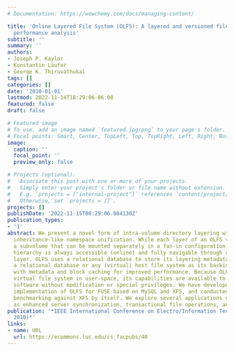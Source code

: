 ```yaml
---
# Documentation: https://wowchemy.com/docs/managing-content/

title: 'Online Layered File System (OLFS): A layered and versioned filesystem and
  performance analysis'
subtitle: ''
summary: ''
authors:
- Joseph P. Kaylor
- Konstantin Läufer
- George K. Thiruvathukal
tags: []
categories: []
date: '2010-01-01'
lastmod: 2022-11-14T18:29:06-06:00
featured: false
draft: false

# Featured image
# To use, add an image named `featured.jpg/png` to your page's folder.
# Focal points: Smart, Center, TopLeft, Top, TopRight, Left, Right, BottomLeft, Bottom, BottomRight.
image:
  caption: ''
  focal_point: ''
  preview_only: false

# Projects (optional).
#   Associate this post with one or more of your projects.
#   Simply enter your project's folder or file name without extension.
#   E.g. `projects = ["internal-project"]` references `content/project/deep-learning/index.md`.
#   Otherwise, set `projects = []`.
projects: []
publishDate: '2022-11-15T00:29:06.084130Z'
publication_types:
- '1'
abstract: We present a novel form of intra-volume directory layering with hierarchical,
  inheritance-like namespace unification. While each layer of an OLFS volume constitutes
  a subvolume that can be mounted separately in a fan-in configuration, the entire
  hierarchy is always accessible (online) and fully navigable through any mounted
  layer. OLFS uses a relational database to store its layering metadata and either
  a relational database or any (virtual) host file system as its backing store, along
  with metadata and block caching for improved performance. Because OLFS runs as a
  virtual file system in user-space, its capabilities are available to all existing
  software without modification or special privileges. We have developed a reference
  implementation of OLFS for FUSE based on MySQL and XFS, and conducted performance
  benchmarking against XFS by itself. We explore several applications of OLFS, such
  as enhanced server synchronization, transactional file operations, and versioning.
publication: '*IEEE International Conference on Electro/Information Technology (EIT
  2010)*'
links:
- name: URL
  url: https://ecommons.luc.edu/cs_facpubs/40
---
```

